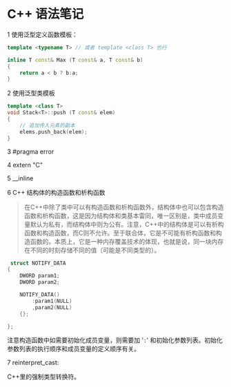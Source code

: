 # C++ 语法笔记

1 使用泛型定义函数模板：

```c++
template <typename T> // 或者 template <class T> 也行

inline T const& Max (T const& a, T const& b) 
{ 
    return a < b ? b:a; 
} 
```

2 使用泛型类模板

```c++
template <class T>
void Stack<T>::push (T const& elem) 
{ 
    // 追加传入元素的副本
    elems.push_back(elem);    
} 
```



3 #pragma error

4 extern "C"

5 __inline

6 C++ 结构体的构造函数和析构函数

> 在C++中除了类中可以有构造函数和析构函数外，结构体中也可以包含构造函数和析构函数，这是因为结构体和类基本雷同，唯一区别是，类中成员变量默认为私有，而结构体中则为公有。注意，C++中的结构体是可以有析构函数和构造函数，而C则不允许。至于联合体，它是不可能有析构函数和构造函数的。本质上，它是一种内存覆盖技术的体现，也就是说，同一块内存在不同的时刻存储不同的值（可能是不同类型的）。
> 

```c++
 struct NOTIFY_DATA
{
	DWORD param1;
	DWORD param2;

	NOTIFY_DATA()
		:param1(NULL)
		,param2(NULL)
	{};

};
```

注意构造函数中如需要初始化成员变量，则需要加 '` : `' 和初始化参数列表。初始化参数列表的执行顺序和成员变量的定义顺序有关。

7 reinterpret_cast:

C++里的强制类型转换符。